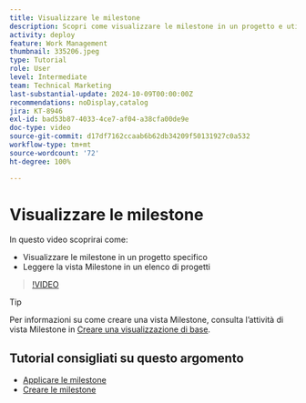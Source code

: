 ```yaml
---
title: Visualizzare le milestone
description: Scopri come visualizzare le milestone in un progetto e utilizza la vista Milestone nell’area [!UICONTROL Progetto].
activity: deploy
feature: Work Management
thumbnail: 335206.jpeg
type: Tutorial
role: User
level: Intermediate
team: Technical Marketing
last-substantial-update: 2024-10-09T00:00:00Z
recommendations: noDisplay,catalog
jira: KT-8946
exl-id: bad53b87-4033-4ce7-af04-a38cfa00de9e
doc-type: video
source-git-commit: d17df7162ccaab6b62db34209f50131927c0a532
workflow-type: tm+mt
source-wordcount: '72'
ht-degree: 100%

---
```


# Visualizzare le milestone

In questo video scoprirai come:

* Visualizzare le milestone in un progetto specifico
* Leggere la vista Milestone in un elenco di progetti

>[!VIDEO](https://video.tv.adobe.com/v/335206/?quality=12&learn=on&enablevpops)

>[!TIP]
>
>Per informazioni su come creare una vista Milestone, consulta l’attività di vista Milestone in [Creare una visualizzazione di base](/help/reporting/basic-reporting/create-a-basic-view.md).

## Tutorial consigliati su questo argomento

* [Applicare le milestone](/help/manage-work/approval-processes-and-milestone-paths/apply-milestones.md)
* [Creare le milestone](/help/administration-and-setup/approval-processes-and-milestone-paths/creating-milestones.md)

